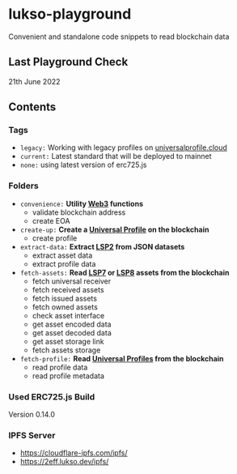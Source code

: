 # lukso-playground
 
Convenient and standalone code snippets to read blockchain data

## Last Playground Check

21th June 2022

## Contents

### Tags
- `legacy:` Working with legacy profiles on [universalprofile.cloud](https://universalprofile.cloud/)
- `current:` Latest standard that will be deployed to mainnet
- `none:` using latest version of erc725.js

### Folders

- `convenience:` **Utility [Web3](https://web3js.readthedocs.io/en/v1.7.4/) functions**
    - validate blockchain address
    - create EOA
- `create-up:` **Create a [Universal Profile](https://docs.lukso.tech/standards/universal-profile/introduction) on the blockchain**
    - create profile
- `extract-data:` **Extract [LSP2](https://docs.lukso.tech/standards/generic-standards/lsp2-json-schema) from JSON datasets**
    - extract asset data
    - extract profile data
- `fetch-assets:` **Read [LSP7](https://docs.lukso.tech/standards/nft-2.0/LSP7-Digital-Asset) or [LSP8](https://docs.lukso.tech/standards/nft-2.0/LSP8-Identifiable-Digital-Asset) assets from the blockchain**
    - fetch universal receiver
    - fetch received assets
    - fetch issued assets
    - fetch owned assets
    - check asset interface
    - get asset encoded data
    - get asset decoded data
    - get asset storage link
    - fetch assets storage
- `fetch-profile:` **Read [Universal Profiles](https://docs.lukso.tech/standards/universal-profile/introduction) from the blockchain**
    - read profile data
    - read profile metadata

### Used ERC725.js Build

Version 0.14.0

### IPFS Server

- https://cloudflare-ipfs.com/ipfs/
- https://2eff.lukso.dev/ipfs/
